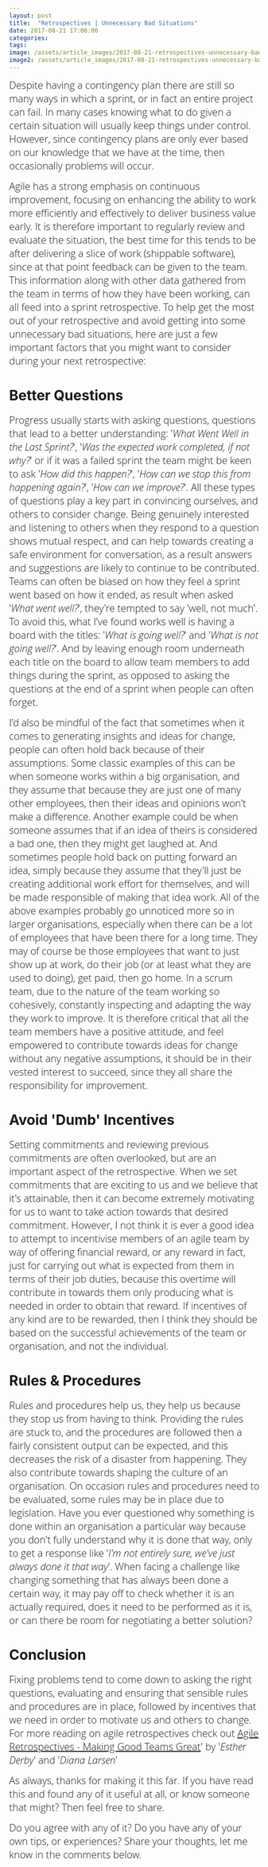 ```yaml
---
layout: post
title:  "Retrospectives | Unnecessary Bad Situations"
date: 2017-08-21 17:00:00
categories:
tags:
image: /assets/article_images/2017-08-21-retrospectives-unnecessary-bad-situations/retrospectives-unnecessary-bad-situations.JPG
image2: /assets/article_images/2017-08-21-retrospectives-unnecessary-bad-situations/retrospectives-unnecessary-bad-situations-mobile.JPG
---
```


<span style="color:#00000; font-family: 'open sans'; font-size: 1em; font-size: 20px; font-weight: 200; hyphens: none;">Despite having a contingency plan there are still so many ways in which a sprint, or in fact an entire project can fail. In many cases knowing what to do given a certain situation will usually keep things under control. However, since contingency plans are only ever based on our knowledge that we have at the time, then occasionally problems will occur.

<span style="color:#00000; font-family: 'open sans'; font-size: 1em; font-size: 20px; font-weight: 200; hyphens: none;">Agile has a strong emphasis on continuous improvement, focusing on enhancing the ability to work more efficiently and effectively to deliver business value early. It is therefore important to regularly review and evaluate the situation, the best time for this tends to be after delivering a slice of work (shippable software), since at that point feedback can be given to the team. This information along with other data gathered from the team in terms of how they have been working, can all feed into a sprint retrospective. To help get the most out of your retrospective and avoid getting into some unnecessary bad situations, here are just a few important factors that you might want to consider during your next retrospective:


# Better Questions
<span style="color:#00000; font-family: 'open sans'; font-size: 1em; font-size: 20px; font-weight: 200; hyphens: none;">Progress usually starts with asking questions, questions that lead to a better understanding: '_What Went Well in the Last Sprint?_', '_Was the expected work completed, if not why?_' or if it was a failed sprint the team might be keen to ask '_How did this happen?_', '_How can we stop this from happening again?_', '_How can we improve?_'. All these types of questions play a key part in convincing ourselves, and others to consider change. Being genuinely interested and listening to others when they respond to a question shows mutual respect, and can help towards creating a safe environment for conversation, as a result answers and suggestions are likely to continue to be contributed. Teams can often be biased on how they feel a sprint went based on how it ended, as result when asked '_What went well?_', they're tempted to say 'well, not much'. To avoid this, what I've found works well is having a board with the titles: '_What is going well?_' and '_What is not going well?_'. And by leaving enough room underneath each title on the board to allow team members to add things during the sprint, as opposed to asking the questions at the end of a sprint when people can often forget.

<span style="color:#00000; font-family: 'open sans'; font-size: 1em; font-size: 20px; font-weight: 200; hyphens: none;">I'd also be mindful of the fact that sometimes when it comes to generating insights and ideas for change, people can often hold back because of their assumptions. Some classic examples of this can be when someone works within a big organisation, and they assume that because they are just one of many other employees, then their ideas and opinions won't make a difference. Another example could be when someone assumes that if an idea of theirs is considered a bad one, then they might get laughed at. And sometimes people hold back on putting forward an idea, simply because they assume that they'll just be creating additional work effort for themselves, and will be made responsible of making that idea work. All of the above examples probably go unnoticed more so in larger organisations, especially when there can be a lot of employees that have been there for a long time. They may of course be those employees that want to just show up at work, do their job (or at least what they are used to doing), get paid, then go home. In a scrum team, due to the nature of the team working so cohesively, constantly inspecting and adapting the way they work to improve. It is therefore critical that all the team members have a positive attitude, and feel empowered to contribute towards ideas for change without any negative assumptions, it should be in their vested interest to succeed, since they all share the responsibility for improvement.


# Avoid 'Dumb' Incentives
<span style="color:#00000; font-family: 'open sans'; font-size: 1em; font-size: 20px; font-weight: 200; hyphens: none;">Setting commitments and reviewing previous commitments are often overlooked, but are an important aspect of the retrospective. When we set commitments that are exciting to us and we believe that it's attainable, then it can become extremely motivating for us to want to take action towards that desired commitment. However, I not think it is ever a good idea to attempt to incentivise members of an agile team by way of offering financial reward, or any reward in fact, just for carrying out what is expected from them in terms of their job duties, because this overtime will contribute in towards them only producing what is needed in order to obtain that reward. If incentives of any kind are to be rewarded, then I think they should be based on the successful achievements of the team or organisation, and not the individual.

# Rules & Procedures
<span style="color:#00000; font-family: 'open sans'; font-size: 1em; font-size: 20px; font-weight: 200; hyphens: none;">Rules and procedures help us, they help us because they stop us from having to think. Providing the rules are stuck to, and the procedures are followed then a fairly consistent output can be expected, and this decreases the risk of a disaster from happening. They also contribute towards shaping the culture of an organisation. On occasion rules and procedures need to be evaluated, some rules may be in place due to legislation. Have you ever questioned why something is done within an organisation a particular way because you don't fully understand why it is done that way, only to get a response like '_I'm not entirely sure, we've just always done it that way_'. When facing a challenge like changing something that has always been done a certain way, it may pay off to check whether it is an actually required, does it need to be performed as it is, or can there be room for negotiating a better solution?


# Conclusion
<span style="color:#00000; font-family: 'open sans'; font-size: 1em; font-size: 20px; font-weight: 200; hyphens: none;">Fixing problems tend to come down to asking the right questions, evaluating and ensuring that sensible rules and procedures are in place, followed by incentives that we need in order to motivate us and others to change. For more reading on agile retrospectives check out [Agile Retrospectives - Making Good Teams Great](https://www.amazon.co.uk/d/Books/Agile-Retrospectives-Making-Teams-Great-Pragmatic-Programmers/0977616649)' by '_Esther Derby_' and '_Diana Larsen_'

<span style="color:#00000; font-family: 'open sans'; font-size: 1em; font-size: 20px; font-weight: 200; hyphens: none;">As always, thanks for making it this far. If you have read this and found any of it useful at all, or know someone that might? Then feel free to share.

<span style="color:#00000; font-family: 'open sans'; font-size: 1em; font-size: 20px; font-weight: 200; hyphens: none;">Do you agree with any of it? Do you have any of your own tips, or experiences? Share your thoughts, let me know in the comments below.
